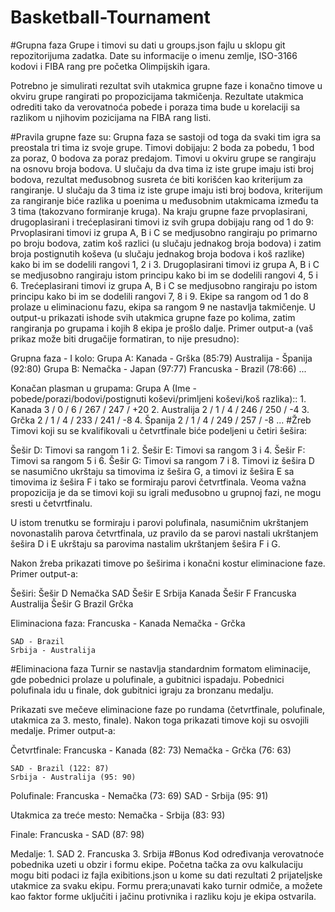 ﻿# Basketball-Tournament

#Grupna faza
Grupe i timovi su dati u groups.json fajlu u sklopu git repozitorijuma zadatka. Date su informacije o imenu zemlje, ISO-3166 kodovi i FIBA rang pre početka Olimpijskih igara.

Potrebno je simulirati rezultat svih utakmica grupne faze i konačno timove u okviru grupe rangirati po propozicijama takmičenja. Rezultate utakmica odrediti tako da verovatnoća pobede i poraza tima bude u korelaciji sa razlikom u njihovim pozicijama na FIBA rang listi.

#Pravila grupne faze su:
Grupna faza se sastoji od toga da svaki tim igra sa preostala tri tima iz svoje grupe. Timovi dobijaju:
2 boda za pobedu,
1 bod za poraz,
0 bodova za poraz predajom.
Timovi u okviru grupe se rangiraju na osnovu broja bodova. U slučaju da dva tima iz iste grupe imaju isti broj bodova, rezultat međusobnog susreta će biti korišćen kao kriterijum za rangiranje. U slučaju da 3 tima iz iste grupe imaju isti broj bodova, kriterijum za rangiranje biće razlika u poenima u međusobnim utakmicama između ta 3 tima (takozvano formiranje kruga).
Na kraju grupne faze prvoplasirani, drugoplasirani i trećeplasirani timovi iz svih grupa dobijaju rang od 1 do 9:
Prvoplasirani timovi iz grupa A, B i C se medjusobno rangiraju po primarno po broju bodova, zatim koš razlici (u slučaju jednakog broja bodova) i zatim broja postignutih koševa (u slučaju jednakog broja bodova i koš razlike) kako bi im se dodelili rangovi 1, 2 i 3.
Drugoplasirani timovi iz grupa A, B i C se medjusobno rangiraju istom principu kako bi im se dodelili rangovi 4, 5 i 6.
Trećeplasirani timovi iz grupa A, B i C se medjusobno rangiraju po istom principu kako bi im se dodelili rangovi 7, 8 i 9.
Ekipe sa rangom od 1 do 8 prolaze u eliminacionu fazu, ekipa sa rangom 9 ne nastavlja takmičenje.
U output-u prikazati ishode svih utakmica grupne faze po kolima, zatim rangiranja po grupama i kojih 8 ekipa je prošlo dalje.
Primer output-a (vaš prikaz može biti drugačije formatiran, to nije presudno):

Grupna faza - I kolo:
    Grupa A:
        Kanada - Grška (85:79)
        Australija - Španija (92:80)
    Grupa B:
        Nemačka - Japan (97:77)
        Francuska - Brazil (78:66)
    ...

Konačan plasman u grupama:
    Grupa A (Ime - pobede/porazi/bodovi/postignuti koševi/primljeni koševi/koš razlika)::
        1. Kanada      3 / 0 / 6 / 267 / 247 / +20
        2. Australija  2 / 1 / 4 / 246 / 250 / -4
        3. Grčka       2 / 1 / 4 / 233 / 241 / -8
        4. Španija     2 / 1 / 4 / 249 / 257 / -8
    ...
#Žreb
Timovi koji su se kvalifikovali u četvrtfinale biće podeljeni u četiri šešira:

Šešir D: Timovi sa rangom 1 i 2.
Šešir E: Timovi sa rangom 3 i 4.
Šešir F: Timovi sa rangom 5 i 6.
Šešir G: Timovi sa rangom 7 i 8.
Timovi iz šešira D se nasumično ukrštaju sa timovima iz šešira G, a timovi iz šešira E sa timovima iz šešira F i tako se formiraju parovi četvrtfinala. Veoma važna propozicija je da se timovi koji su igrali međusobno u grupnoj fazi, ne mogu sresti u četvrtfinalu.

U istom trenutku se formiraju i parovi polufinala, nasumičnim ukrštanjem novonastalih parova četvrtfinala, uz pravilo da se parovi nastali ukrštanjem šešira D i E ukrštaju sa parovima nastalim ukrštanjem šešira F i G.

Nakon žreba prikazati timove po šeširima i konačni kostur eliminacione faze.
Primer output-a:

Šeširi:
    Šešir D
        Nemačka
        SAD
    Šešir E
        Srbija
        Kanada
    Šešir F
        Francuska
        Australija
    Šešir G
        Brazil
        Grčka

Eliminaciona faza:
    Francuska - Kanada
    Nemačka - Grčka

    SAD - Brazil
    Srbija - Australija

#Eliminaciona faza
Turnir se nastavlja standardnim formatom eliminacije, gde pobednici prolaze u polufinale, a gubitnici ispadaju. Pobednici polufinala idu u finale, dok gubitnici igraju za bronzanu medalju.

Prikazati sve mečeve eliminacione faze po rundama (četvrtfinale, polufinale, utakmica za 3. mesto, finale). Nakon toga prikazati timove koji su osvojili medalje.
Primer output-a:

Četvrtfinale:
    Francuska - Kanada (82: 73)
    Nemačka - Grčka (76: 63)

    SAD - Brazil (122: 87)
    Srbija - Australija (95: 90)


Polufinale:
    Francuska - Nemačka (73: 69)
    SAD - Srbija (95: 91)


Utakmica za treće mesto:
    Nemačka - Srbija (83: 93)


Finale:
    Francuska - SAD (87: 98)


Medalje:
    1. SAD
    2. Francuska
    3. Srbija
#Bonus
Kod određivanja verovatnoće pobednika uzeti u obzir i formu ekipe. Početna tačka za ovu kalkulaciju mogu biti podaci iz fajla exibitions.json u kome su dati rezultati 2 prijateljske utakmice za svaku ekipu. Formu prera;unavati kako turnir odmiče, a možete kao faktor forme uključiti i jačinu protivnika i razliku koju je ekipa ostvarila.
